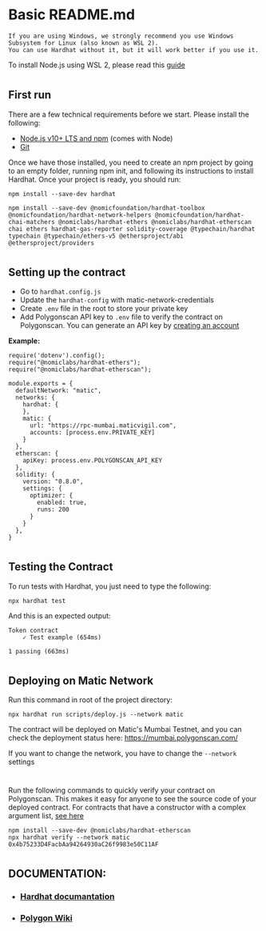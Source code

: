 # Basic README.md

    If you are using Windows, we strongly recommend you use Windows Subsystem for Linux (also known as WSL 2). 
    You can use Hardhat without it, but it will work better if you use it.

To install Node.js using WSL 2, please read this <a href="https://docs.microsoft.com/en-us/windows/dev-environment/javascript/nodejs-on-wsl">guide</a>
#
## First run
There are a few technical requirements before we start. Please install the following:

* <a href="https://nodejs.org/en/">Node.js v10+ LTS and npm</a> (comes with Node)
* <a href="https://git-scm.com/">Git</a>

Once we have those installed, you need to create an npm project by going to an empty folder, running npm init, and following its instructions to install Hardhat. Once your project is ready, you should run:

```shell
npm install --save-dev hardhat
```

```shell
npm install --save-dev @nomicfoundation/hardhat-toolbox @nomicfoundation/hardhat-network-helpers @nomicfoundation/hardhat-chai-matchers @nomiclabs/hardhat-ethers @nomiclabs/hardhat-etherscan chai ethers hardhat-gas-reporter solidity-coverage @typechain/hardhat typechain @typechain/ethers-v5 @ethersproject/abi @ethersproject/providers 
```
#

## Setting up the contract

* Go to ```hardhat.config.js```
* Update the ```hardhat-config``` with matic-network-credentials
* Create ```.env``` file in the root to store your private key
* Add Polygonscan API key to ```.env``` file to verify the contract on Polygonscan. You can generate an API key by <a href="https://polygonscan.com/register">creating an account</a>

**Example:** 
```
require('dotenv').config();
require("@nomiclabs/hardhat-ethers");
require("@nomiclabs/hardhat-etherscan");

module.exports = {
  defaultNetwork: "matic",
  networks: {
    hardhat: {
    },
    matic: {
      url: "https://rpc-mumbai.maticvigil.com",
      accounts: [process.env.PRIVATE_KEY]
    }
  },
  etherscan: {
    apiKey: process.env.POLYGONSCAN_API_KEY
  },
  solidity: {
    version: "0.8.0",
    settings: {
      optimizer: {
        enabled: true,
        runs: 200
      }
    }
  },
}
```
#
## Testing the Contract

To run tests with Hardhat, you just need to type the following:

```
npx hardhat test
```

And this is an expected output:

```
Token contract
    ✓ Test example (654ms)

1 passing (663ms)
```
#
## Deploying on Matic Network
Run this command in root of the project directory:

```
npx hardhat run scripts/deploy.js --network matic
```

The contract will be deployed on Matic's Mumbai Testnet, and you can check the deployment status here: https://mumbai.polygonscan.com/

If you want to change the network, you have to change the ```--network``` settings

#
Run the following commands to quickly verify your contract on Polygonscan. This makes it easy for anyone to see the source code of your deployed contract. For contracts that have a constructor with a complex argument list, <a href="https://hardhat.org/hardhat-runner/plugins/nomiclabs-hardhat-etherscan">see here</a>
```
npm install --save-dev @nomiclabs/hardhat-etherscan
npx hardhat verify --network matic 0x4b75233D4FacbAa94264930aC26f9983e50C11AF
```
#

## DOCUMENTATION:
* ### <a href="https://hardhat.org/docs">Hardhat documantation</a>
* ### <a href="https://docs.polygon.technology/docs/develop/hardhat">Polygon Wiki</a>


